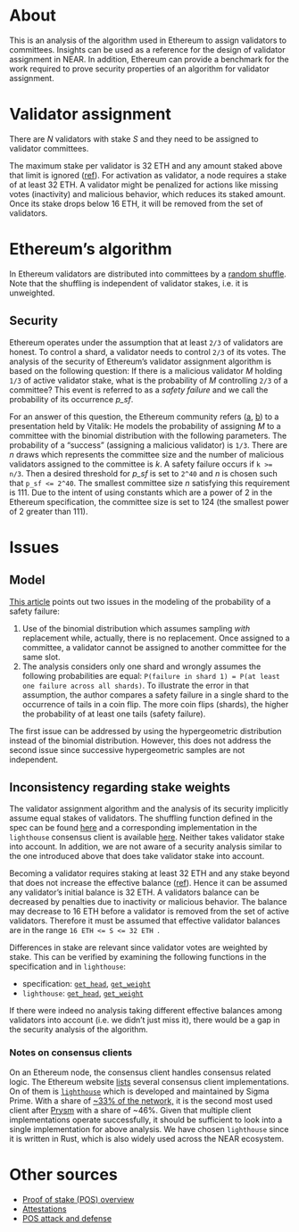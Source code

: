 # About

This is an analysis of the algorithm used in Ethereum to assign validators to committees. Insights can be used as a reference for the design of validator assignment in NEAR. In addition, Ethereum can provide a benchmark for the work required to prove security properties of an algorithm for validator assignment.

# Validator assignment

There are *N* validators with stake *S* and they need to be assigned to validator committees.

The maximum stake per validator is 32 ETH and any amount staked above that limit is ignored ([ref](https://launchpad.ethereum.org/en/faq)). For activation as validator, a node requires a stake of at least 32 ETH. A validator might be penalized for actions like missing votes (inactivity) and malicious behavior, which reduces its staked amount. Once its stake drops below 16 ETH, it will be removed from the set of validators.

# Ethereum’s algorithm

In Ethereum validators are distributed into committees by a [random shuffle](https://github.com/ethereum/consensus-specs/blob/dev/specs/phase0/beacon-chain.md#compute_committee). Note that the shuffling is independent of validator stakes, i.e. it is unweighted.

## Security

Ethereum operates under the assumption that at least `2/3` of validators are honest. To control a shard, a validator needs to control `2/3` of its votes. The analysis of the security of Ethereum’s validator assignment algorithm is based on the following question: If there is a malicious validator *M* holding `1/3` of active validator stake, what is the probability of *M* controlling `2/3` of a committee? This event is referred to as a *safety failure* and we call the probability of its occurrence *p_sf*.

For an answer of this question, the Ethereum community refers ([a](https://eth2book.info/capella/part2/building_blocks/committees/#target-committee-size), [b](https://medium.com/@chihchengliang/minimum-committee-size-explained-67047111fa20)) to a presentation held by Vitalik: He models the probability of assigning *M* to a committee with the binomial distribution with the following parameters. The probability of a “success” (assigning a malicious validator) is `1/3`. There are *n* draws which represents the committee size and the number of malicious validators assigned to the committee is *k*. A safety failure occurs if `k >= n/3`. Then a desired threshold for *p_sf* is set to `2^40` and *n* is chosen such that `p_sf <= 2^40`. The smallest committee size *n* satisfying this requirement is 111. Due to the intent of using constants which are a power of 2 in the Ethereum specification, the committee size is set to 124 (the smallest power of 2 greater than 111).

# Issues

## Model

[This article](https://medium.com/logos-network/sharding-how-many-shards-are-safe-bc361c487083) points out two issues in the modeling of the probability of a safety failure:

1. Use of the binomial distribution which assumes sampling _with_ replacement while, actually, there is no replacement. Once assigned to a committee, a validator cannot be assigned to another committee for the same slot.
2. The analysis considers only one shard and wrongly assumes the following probabilities are equal: `P(failure in shard 1) = P(at least one failure across all shards)`. To illustrate the error in that assumption, the author compares a safety failure in a single shard to the occurrence of tails in a coin flip. The more coin flips (shards), the higher the probability of at least one tails (safety failure).

The first issue can be addressed by using the hypergeometric distribution instead of the binomial distribution. However, this does not address the second issue since successive hypergeometric samples are not independent.

## Inconsistency regarding stake weights

The validator assignment algorithm and the analysis of its security implicitly assume equal stakes of validators. The shuffling function defined in the spec can be found [here](https://github.com/ethereum/consensus-specs/blob/dev/specs/phase0/beacon-chain.md#compute_committee) and a corresponding implementation in the `lighthouse` consensus client is available [here](https://github.com/ethereum/consensus-specs/blob/dev/specs/phase0/beacon-chain.md#compute_committee). Neither takes validator stake into account. In addition, we are not aware of a security analysis similar to the one introduced above that does take validator stake into account.

Becoming a validator requires staking at least 32 ETH and any stake beyond that does not increase the effective balance ([ref](https://launchpad.ethereum.org/en/faq)). Hence it can be assumed any validator’s initial balance is 32 ETH. A validators balance can be decreased by penalties due to inactivity or malicious behavior. The balance may decrease to 16 ETH before a validator is removed from the set of active validators. Therefore it must be assumed that effective validator balances are in the range `16 ETH <= S <= 32 ETH `.

Differences in stake are relevant since validator votes are weighted by stake. This can be verified by examining the following functions in the specification and in `lighthouse`:

- specification: [`get_head`](https://github.com/ethereum/consensus-specs/blob/dev/specs/phase0/fork-choice.md#get_head),  [`get_weight`](https://github.com/ethereum/consensus-specs/blob/dev/specs/phase0/fork-choice.md#get_weight)
- `lighthouse`: [`get_head`](https://github.com/sigp/lighthouse/blob/dfcb3363c757671eb19d5f8e519b4b94ac74677a/consensus/fork_choice/src/fork_choice.rs#L479-L530), [`get_weight`](https://github.com/sigp/lighthouse/blob/dfcb3363c757671eb19d5f8e519b4b94ac74677a/consensus/proto_array/src/proto_array_fork_choice.rs#L779-L786)


If there were indeed no analysis taking different effective balances among validators into account (i.e. we didn’t just miss it), there would be a gap in the security analysis of the algorithm.

### Notes on consensus clients

On an Ethereum node, the consensus client handles consensus related logic. The Ethereum website [lists](https://ethereum.org/en/developers/docs/nodes-and-clients/#consensus-clients) several consensus client implementations. On of them is [`lighthouse`](https://lighthouse.sigmaprime.io) which is developed and maintained by Sigma Prime. With a share of [~33% of the network,](https://clientdiversity.org/#distribution) it is the second most used client after [Prysm](https://prysmaticlabs.com) with a share of ~46%. Given that multiple client implementations operate successfully, it should be sufficient to look into a single implementation for above analysis. We have chosen `lighthouse` since it is written in Rust, which is also widely used across the NEAR ecosystem.

# Other sources

- [Proof of stake (POS) overview](https://ethereum.org/en/developers/docs/consensus-mechanisms/pos)
- [Attestations](https://ethereum.org/en/developers/docs/consensus-mechanisms/pos/attestations/)
- [POS attack and defense](https://ethereum.org/en/developers/docs/consensus-mechanisms/pos/attack-and-defense)


